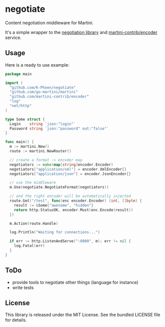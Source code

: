 negotiate
=========

Content negotiation middleware for Martini.

It's a simple wrapper to the [negotiation library](https://github.com/K-Phoen/negotiation) and
[martini-contrib/encoder](https://github.com/martini-contrib/encoder) service.

## Usage

Here is a ready to use example:

```go
package main

import (
  "github.com/K-Phoen/negotiate"
  "github.com/go-martini/martini"
  "github.com/martini-contrib/encoder"
  "log"
  "net/http"
)

type Some struct {
  Login    string `json:"login"`
  Password string `json:"password" out:"false"`
}

func main() {
  m := martini.New()
  route := martini.NewRouter()

  // create a format -> encoder map
  negotiators := make(map[string]encoder.Encoder)
  negotiators["application/xml"] = encoder.XmlEncoder{}
  negotiators["application/json"] = encoder.JsonEncoder{}

  // use the middleware
  m.Use(negotiate.NegotiateFormat(negotiators))

  // and the right encoder will be automatically injected
  route.Get("/test", func(enc encoder.Encoder) (int, []byte) {
    result := &Some{"awesome", "hidden"}
    return http.StatusOK, encoder.Must(enc.Encode(result))
  })

  m.Action(route.Handle)

  log.Println("Waiting for connections...")

  if err := http.ListenAndServe(":8000", m); err != nil {
    log.Fatal(err)
  }
}
```

## ToDo

  * provide tools to negotiate other things (language for instance)
  * write tests

## License

This library is released under the MIT License. See the bundled LICENSE file for
details.
